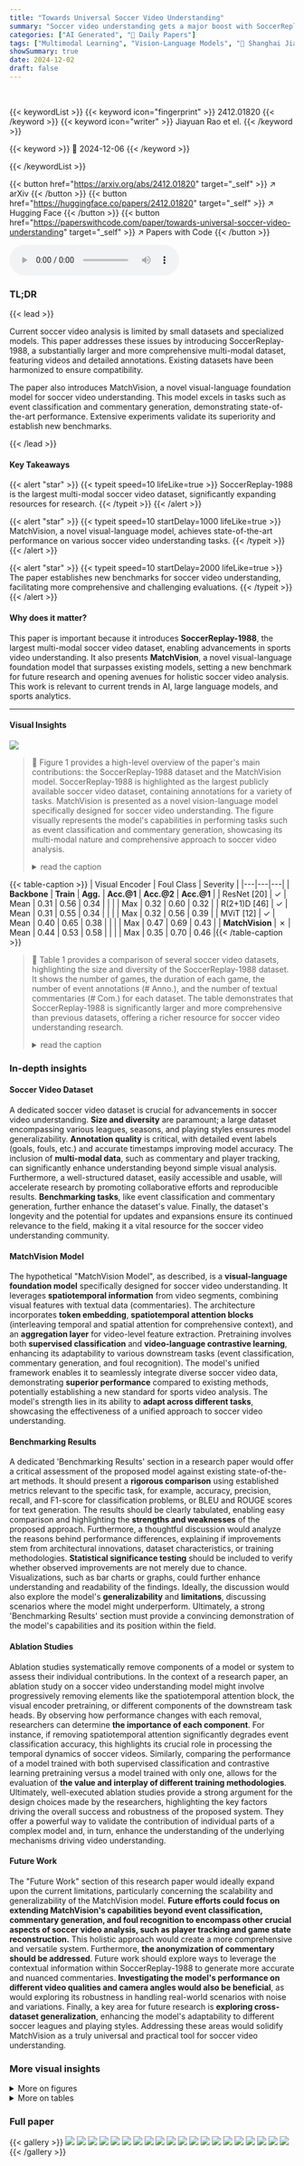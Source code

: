 ```yaml
---
title: "Towards Universal Soccer Video Understanding"
summary: "Soccer video understanding gets a major boost with SoccerReplay-1988, the largest multi-modal dataset, and MatchVision, a new visual-language model achieving state-of-the-art performance on event clas..."
categories: ["AI Generated", "🤗 Daily Papers"]
tags: ["Multimodal Learning", "Vision-Language Models", "🏢 Shanghai Jiao Tong University",]
showSummary: true
date: 2024-12-02
draft: false
---
```


<br>

{{< keywordList >}}
{{< keyword icon="fingerprint" >}} 2412.01820 {{< /keyword >}}
{{< keyword icon="writer" >}} Jiayuan Rao et el. {{< /keyword >}}
 
{{< keyword >}} 🤗 2024-12-06 {{< /keyword >}}
 
{{< /keywordList >}}

{{< button href="https://arxiv.org/abs/2412.01820" target="_self" >}}
↗ arXiv
{{< /button >}}
{{< button href="https://huggingface.co/papers/2412.01820" target="_self" >}}
↗ Hugging Face
{{< /button >}}
{{< button href="https://paperswithcode.com/paper/towards-universal-soccer-video-understanding" target="_self" >}}
↗ Papers with Code
{{< /button >}}



<audio controls>
    <source src="https://ai-paper-reviewer.com/2412.01820/podcast.wav" type="audio/wav">
    Your browser does not support the audio element.
</audio>


### TL;DR


{{< lead >}}

Current soccer video analysis is limited by small datasets and specialized models. This paper addresses these issues by introducing SoccerReplay-1988, a substantially larger and more comprehensive multi-modal dataset, featuring videos and detailed annotations.  Existing datasets have been harmonized to ensure compatibility.

The paper also introduces MatchVision, a novel visual-language foundation model for soccer video understanding.  This model excels in tasks such as event classification and commentary generation, demonstrating state-of-the-art performance. Extensive experiments validate its superiority and establish new benchmarks.

{{< /lead >}}


#### Key Takeaways

{{< alert "star" >}}
{{< typeit speed=10 lifeLike=true >}} SoccerReplay-1988 is the largest multi-modal soccer video dataset, significantly expanding resources for research. {{< /typeit >}}
{{< /alert >}}

{{< alert "star" >}}
{{< typeit speed=10 startDelay=1000 lifeLike=true >}} MatchVision, a novel visual-language model, achieves state-of-the-art performance on various soccer video understanding tasks. {{< /typeit >}}
{{< /alert >}}

{{< alert "star" >}}
{{< typeit speed=10 startDelay=2000 lifeLike=true >}} The paper establishes new benchmarks for soccer video understanding, facilitating more comprehensive and challenging evaluations. {{< /typeit >}}
{{< /alert >}}

#### Why does it matter?
This paper is important because it introduces **SoccerReplay-1988**, the largest multi-modal soccer video dataset, enabling advancements in sports video understanding.  It also presents **MatchVision**, a novel visual-language foundation model that surpasses existing models, setting a new benchmark for future research and opening avenues for holistic soccer video analysis. This work is relevant to current trends in AI, large language models, and sports analytics.

------
#### Visual Insights



![](https://arxiv.org/html/2412.01820/x1.png)

> 🔼 Figure 1 provides a high-level overview of the paper's main contributions: the SoccerReplay-1988 dataset and the MatchVision model.  SoccerReplay-1988 is highlighted as the largest publicly available soccer video dataset, containing annotations for a variety of tasks.  MatchVision is presented as a novel vision-language model specifically designed for soccer video understanding.  The figure visually represents the model's capabilities in performing tasks such as event classification and commentary generation, showcasing its multi-modal nature and comprehensive approach to soccer video analysis.
> <details>
> <summary>read the caption</summary>
> Figure 1: Overview. We present the largest soccer dataset to date, termed SoccerReplay-1988, and the first vision-language foundation model for soccer, MatchVision, capable of various tasks such as event classification and commentary generation.
> </details>





{{< table-caption >}}
| Visual Encoder | Foul Class | Severity |
|---|---|---|
| **Backbone** | **Train** | **Agg.** | **Acc.@1** | **Acc.@2** | **Acc.@1** |
| ResNet [20] | ✓ | Mean | 0.31 | 0.56 | 0.34 |
|  |  | Max | 0.32 | 0.60 | 0.32 |
| R(2+1)D [46] | ✓ | Mean | 0.31 | 0.55 | 0.34 |
|  |  | Max | 0.32 | 0.56 | 0.39 |
| MViT [12] | ✓ | Mean | 0.40 | 0.65 | 0.38 |
|  |  | Max | 0.47 | 0.69 | 0.43 |
| **MatchVision** | ✗ | Mean | 0.44 | 0.53 | 0.58 |
|  |  | Max | 0.35 | 0.70 | 0.46 |{{< /table-caption >}}

> 🔼 Table 1 provides a comparison of several soccer video datasets, highlighting the size and diversity of the SoccerReplay-1988 dataset.  It shows the number of games, the duration of each game, the number of event annotations (# Anno.), and the number of textual commentaries (# Com.) for each dataset.  The table demonstrates that SoccerReplay-1988 is significantly larger and more comprehensive than previous datasets, offering a richer resource for soccer video understanding research.
> <details>
> <summary>read the caption</summary>
> Table 1:  Statistics of Soccer Datasets. Our SoccerReplay-1988 significantly surpasses existing datasets in both scale and diversity. Here, # Anno. and # Com. refer to the number of event annotations and textual commentaries, respectively.
> </details>





### In-depth insights


#### Soccer Video Dataset
A dedicated soccer video dataset is crucial for advancements in soccer video understanding.  **Size and diversity** are paramount; a large dataset encompassing various leagues, seasons, and playing styles ensures model generalizability.  **Annotation quality** is critical, with detailed event labels (goals, fouls, etc.) and accurate timestamps improving model accuracy. The inclusion of **multi-modal data**, such as commentary and player tracking, can significantly enhance understanding beyond simple visual analysis.  Furthermore, a well-structured dataset, easily accessible and usable, will accelerate research by promoting collaborative efforts and reproducible results. **Benchmarking tasks**, like event classification and commentary generation, further enhance the dataset's value.  Finally, the dataset's longevity and the potential for updates and expansions ensure its continued relevance to the field, making it a vital resource for the soccer video understanding community.

#### MatchVision Model
The hypothetical "MatchVision Model", as described, is a **visual-language foundation model** specifically designed for soccer video understanding.  It leverages **spatiotemporal information** from video segments, combining visual features with textual data (commentaries).  The architecture incorporates **token embedding**, **spatiotemporal attention blocks** (interleaving temporal and spatial attention for comprehensive context), and an **aggregation layer** for video-level feature extraction.  Pretraining involves both **supervised classification** and **video-language contrastive learning**, enhancing its adaptability to various downstream tasks (event classification, commentary generation, and foul recognition).  The model's unified framework enables it to seamlessly integrate diverse soccer video data, demonstrating **superior performance** compared to existing methods, potentially establishing a new standard for sports video analysis.  The model's strength lies in its ability to **adapt across different tasks**, showcasing the effectiveness of a unified approach to soccer video understanding.

#### Benchmarking Results
A dedicated 'Benchmarking Results' section in a research paper would offer a critical assessment of the proposed model against existing state-of-the-art methods.  It should present a **rigorous comparison** using established metrics relevant to the specific task, for example, accuracy, precision, recall, and F1-score for classification problems, or BLEU and ROUGE scores for text generation.  The results should be clearly tabulated, enabling easy comparison and highlighting the **strengths and weaknesses** of the proposed approach.  Furthermore, a thoughtful discussion would analyze the reasons behind performance differences, explaining if improvements stem from architectural innovations, dataset characteristics, or training methodologies.  **Statistical significance testing** should be included to verify whether observed improvements are not merely due to chance.  Visualizations, such as bar charts or graphs, could further enhance understanding and readability of the findings.  Ideally, the discussion would also explore the model's **generalizability** and **limitations**, discussing scenarios where the model might underperform.  Ultimately, a strong 'Benchmarking Results' section must provide a convincing demonstration of the model's capabilities and its position within the field.

#### Ablation Studies
Ablation studies systematically remove components of a model or system to assess their individual contributions.  In the context of a research paper, an ablation study on a soccer video understanding model might involve progressively removing elements like the spatiotemporal attention block, the visual encoder pretraining, or different components of the downstream task heads. By observing how performance changes with each removal, researchers can determine **the importance of each component**.  For instance, if removing spatiotemporal attention significantly degrades event classification accuracy, this highlights its crucial role in processing the temporal dynamics of soccer videos.  Similarly, comparing the performance of a model trained with both supervised classification and contrastive learning pretraining versus a model trained with only one, allows for the evaluation of **the value and interplay of different training methodologies**.  Ultimately, well-executed ablation studies provide a strong argument for the design choices made by the researchers, highlighting the key factors driving the overall success and robustness of the proposed system.  They offer a powerful way to validate the contribution of individual parts of a complex model and, in turn, enhance the understanding of the underlying mechanisms driving video understanding.

#### Future Work
The "Future Work" section of this research paper would ideally expand upon the current limitations, particularly concerning the scalability and generalizability of the MatchVision model.  **Future efforts could focus on extending MatchVision's capabilities beyond event classification, commentary generation, and foul recognition to encompass other crucial aspects of soccer video analysis, such as player tracking and game state reconstruction.** This holistic approach would create a more comprehensive and versatile system.  Furthermore, **the anonymization of commentary should be addressed**.  Future work should explore ways to leverage the contextual information within SoccerReplay-1988 to generate more accurate and nuanced commentaries.  **Investigating the model's performance on different video qualities and camera angles would also be beneficial**, as would exploring its robustness in handling real-world scenarios with noise and variations.  Finally, a key area for future research is **exploring cross-dataset generalization**, enhancing the model's adaptability to different soccer leagues and playing styles.  Addressing these areas would solidify MatchVision as a truly universal and practical tool for soccer video understanding.


### More visual insights

<details>
<summary>More on figures
</summary>


![](https://arxiv.org/html/2412.01820/x2.png)

> 🔼 This figure illustrates the automated pipeline used to process raw soccer video data.  The pipeline performs three main functions: temporal alignment (synchronizing video frames with commentary timestamps), event summarization (generating concise event labels from commentary text), and anonymization (replacing names and other identifying information with placeholders to protect privacy). The result is a cleaned, structured dataset suitable for training and evaluation of soccer video understanding models. This is a crucial step for the SoccerReplay-1988 dataset creation.
> <details>
> <summary>read the caption</summary>
> Figure 2:  Automated Data Curation Pipeline. The collected soccer video data are automatically processed for temporal alignment, event summarization, and anonymization by our curation pipeline.
> </details>



![](https://arxiv.org/html/2412.01820/x3.png)

> 🔼 Figure 3 provides a comprehensive overview of the MatchVision model, illustrating its architecture and training process. Part (a) details the model architecture, focusing on the spatiotemporal feature extraction. Part (b) explains the visual encoder pretraining methods, including supervised classification and video-language contrastive learning. Lastly, part (c) illustrates the implementation of specific heads for downstream tasks such as commentary generation, foul recognition, and event classification.
> <details>
> <summary>read the caption</summary>
> Figure 3: Overview of MatchVision: (a) The model architecture and its spatiotemporal feature extraction process; (b) Details of visual encoder pretraining, such as supervised training and video-language contrastive learning; (c) Implementation details of specific heads for various downstream tasks, including commentary generation, foul recognition, and event classification.
> </details>



![](https://arxiv.org/html/2412.01820/x4.png)

> 🔼 Figure 4 presents a qualitative comparison of event classification and commentary generation results using models trained with and without the SoccerReplay-1988 dataset.  The 'w/o SR' (without SoccerReplay-1988) and 'w/ SR' (with SoccerReplay-1988) columns show that adding the SoccerReplay-1988 dataset significantly improves the accuracy of event classification.  For commentary generation, the enhanced dataset leads to several improvements: more detailed descriptions of events, greater linguistic variety in the generated text, higher accuracy in representing events, better adherence to updated soccer rules, and more precise responses specific to game situations.
> <details>
> <summary>read the caption</summary>
> Figure 4:  Qualitative Results for Event Classification and Commentary Generation. Here, “w/o SR” and “w/ SR” indicate models trained without and with the SoccerReplay-1988 dataset, respectively. Incorporating the SoccerReplay-1988 dataset improves event classification accuracy. For commentary generation, this enriched training data enables the commentary generation head to demonstrate notable advantages in several aspects: (a) more detailed descriptions, (b) greater linguistic variety, (c) higher accuracy in event depiction, (d) better adherence to updated rules, and (e) improved specificity in scenario response.
> </details>



![](https://arxiv.org/html/2412.01820/x5.png)

> 🔼 Figure 5 provides a comprehensive visual overview of the SoccerReplay-1988 dataset. Subfigure (a) compares the size of SoccerReplay-1988 with other existing soccer video datasets. Subfigure (b) shows the distribution of 24 event classes in SoccerReplay-1988. Subfigures (c), (d), (e), and (f) present detailed analyses of the commentary data, including the frequency distribution of commentaries (c), a word cloud illustrating frequent words (d), the distribution of temporal occurrences of commentaries (e), and the distribution of commentary word counts (f).
> <details>
> <summary>read the caption</summary>
> Figure 5: Comprehensive Visualizations of SoccerReplay-1988 Dataset.
> </details>



![](https://arxiv.org/html/2412.01820/x6.png)

> 🔼 This figure shows the training loss curves for visual encoder pretraining.  Two different pretraining strategies are compared: supervised training and video-language contrastive learning. The curves show how the loss changes over the course of training for both SigLIP (a baseline model) and MatchVision (the proposed model).  The x-axis represents the number of training iterations, and the y-axis represents the loss value. This allows for a visual comparison of the training efficiency and performance of the two different pretraining approaches.
> <details>
> <summary>read the caption</summary>
> Figure 6: Training Loss Curves of Visual Encoders Pretraining.
> </details>



![](https://arxiv.org/html/2412.01820/x7.png)

> 🔼 Figure 7 presents qualitative examples of commentary generated by the MatchVision model for various on-field events.  For each event type (corner, clearance, substitution, foul with no card), the figure shows a comparison between the ground truth commentary and the commentary generated by the model. This allows for a visual assessment of the model's ability to generate accurate and contextually appropriate descriptions of soccer game events.
> <details>
> <summary>read the caption</summary>
> Figure 7:  More Qualitative Results of Commentary Generation.
> </details>



![](https://arxiv.org/html/2412.01820/x8.png)

> 🔼 This figure showcases qualitative examples of commentary generated by the model for various events in soccer matches. It visually demonstrates the model's ability to generate detailed and contextually relevant commentary, reflecting nuances and specific details of different game situations.  The comparisons between ground truth (GT) commentary and model-generated (Ours) commentary highlight the model's strength in capturing the key aspects of the event and producing human-quality, descriptive text.
> <details>
> <summary>read the caption</summary>
> Figure 8:  More Qualitative Results of Commentary Generation.
> </details>



![](https://arxiv.org/html/2412.01820/x9.png)

> 🔼 Figure 9 presents qualitative examples of commentary generated by the model for various events in a soccer match.  Each row shows a specific event (e.g., End of Half Game, Show Added Time, etc.), along with the ground truth commentary, and the model's generated commentary.  The figure visually demonstrates the model's ability to generate detailed and contextually relevant commentaries for diverse soccer events, reflecting different aspects of gameplay.
> <details>
> <summary>read the caption</summary>
> Figure 9:  More Qualitative Results of Commentary Generation.
> </details>



</details>




<details>
<summary>More on tables
</summary>


{{< table-caption >}}
| Pretrain |  |  | Classification(%) |  |  |
|---|---|---|---|---|---|---|
| Sup. | Contra. | SR | Acc.@1 | Acc.@3 | Acc.@5 |
| ✓ | ✗ | ✗ | 62.67 | 83.00 | 89.81 |
| ✓ | ✗ | ✓ | **68.03** | **86.90** | **92.38** |
| ✗ | ✓ | ✗ | 46.97 | 75.53 | 85.85 |
| ✗ | ✓ | ✓ | 57.41 | 83.13 | 91.00 |
| ✓ | ✓ | ✗ | 56.86 | 80.30 | 88.09 |
| ✓ | ✓ | ✓ | **63.59** | **85.21** | **91.63** |{{< /table-caption >}}
> 🔼 This table presents a quantitative comparison of different visual encoders' performance on event classification and commentary generation tasks.  The results are evaluated across three datasets: SoccerNet-v2 (SN), MatchTime (MT), and SoccerReplay-1988 (SR).  For event classification, the accuracy at top-1, top-3, and top-5 predictions is reported.  Commentary generation performance is assessed using four standard metrics: BLEU (B), METEOR (M), ROUGE-L (R-L), and CIDEr (C). The best performing model for each metric in each dataset is highlighted in red, with the second-best in blue, facilitating easy comparison of the different models and their performance across the datasets.  The table allows researchers to compare the effectiveness of different visual encoders across various datasets and metrics, offering valuable insights for understanding model strengths and weaknesses in soccer video analysis.
> <details>
> <summary>read the caption</summary>
> Table 2:  Quantitative Results on Event Classification and Commentary Generation. Here, SN, MT, and SR represent curated SoccerNet-v2 [9], MatchTime [40], and SoccerReplay-1988, respectively. Moreover, B, M, R-L, and C refer to BLEU, METEOR, ROUGE-L, and CIDEr metrics, respectively. Within each unit, we denote the best performance in RED and the second-best performance in BLUE.
> </details>

{{< table-caption >}}
| League | # Match |
|---|---| 
| Italy Serie-a | 367 |
| England Premier League | 552 |
| UEFA Champions League | 469 |
| France Ligue 1 | 123 |
| Spain LaLiga | 235 |
| Germany Bundesliga | 242 |{{< /table-caption >}}
> 🔼 Table 3 presents a quantitative comparison of the performance of different visual encoders on a multi-view foul recognition task.  The key finding is that MatchVision, even when its parameters are frozen (not further trained), achieves comparable accuracy to other models that are jointly fine-tuned (meaning their parameters are adjusted during the specific task training). This highlights MatchVision's strong performance as a general-purpose visual feature extractor for soccer video analysis.
> <details>
> <summary>read the caption</summary>
> Table 3:  Quantitative Results on Multi-view Fouls Recognition. Our frozen MatchVision encoder can achieve comparable performance with other jointly finetuned visual encoders.
> </details>

{{< table-caption >}}
| Season | # Match |
|---|---| 
| 2017-2018 | 172 |
| 2018-2019 | 325 |
| 2019-2020 | 300 |
| 2020-2021 | 323 |
| 2021-2022 | 330 |
| 2022-2023 | 416 |
| 2023-2024 | 122 |{{< /table-caption >}}
> 🔼 This table presents ablation study results for event classification using the MatchVision model on the SoccerReplay-test benchmark. It investigates how different training strategies (supervised classification, visual-language contrastive learning) and the inclusion of the SoccerReplay-1988 dataset affect the model's performance.  The results are presented as classification accuracy at different levels (Acc.@1, Acc.@3, Acc.@5).
> <details>
> <summary>read the caption</summary>
> Table 4: Ablation Studies on Event Classification. We explore the impact of various training settings of our MatchVision encoder on the SoccerReplay-test benchmark. Here, Sup., Contra., and SR refer to supervised classification, visual-language contrastive learning, and the SoccerReplay-1988 dataset, respectively.
> </details>

{{< table-caption >}}
| Original Label | Processed Label | Reference |
|---|---|---|
| Penalty | Penalty | Scored penalties are categorized as “Penalty.” |
| Penalty Missed | Penalty Missed | Missed penalties are categorized as “Penalty Missed.” |
| Kick-off | Start of Game (Half) | Matches the start of a half after goals. |
| Shots off target | Shot Off Target | No change. |
| Throw-in | Throw In | No change. |
| Ball out of play | Ball Out of Play | No change. |
| Foul | Foul (No Card) | Refers to fouls without cards for only. |
| Yellow card | Yellow Card | No change. |
| Yellow → red card | Second Yellow Card | No change. |
| Red card | Red Card | No change. |
| Direct free-kick | Free Kick | Both direct and indirect free kicks are grouped. |
| Indirect free-kick |  |  |
| Substitution | Substitution | No change. |
| Goal | Goal | No change. |
| Clearance | Clearance | No change. |
| Offside | Off-Side | No change. |
| Corner | Corner | No change. |{{< /table-caption >}}
> 🔼 This table presents ablation study results focusing on commentary generation.  It shows the impact of different training approaches (using either only the visual encoder, only the language model, or both) and the inclusion of the SoccerReplay-1988 dataset on the performance of the MatchVision model. The metrics used are BLEU, METEOR, ROUGE-L, and CIDEr, which are standard evaluation metrics for evaluating the quality of generated text.  The 'V' and 'L' columns indicate whether the visual encoder and language model were trained, respectively.
> <details>
> <summary>read the caption</summary>
> Table 5:  Ablation Studies of Commentary Generation. We investigate the impact of different training strategies and datasets on MatchVision using the SoccerReplay-test benchmark. ‘V’ and ‘L’ denote the visual encoder and the LLM decoder, respectively.
> </details>

{{< table-caption >}}
| Dataset | Train | Valid | Test | Total |
|---|---|---|---|---|
| SoccerNet-v2 [9] | 300 | 100 | 100 | 500 |
| MatchTime [40] | 373 | 49 | 49 | 471 |
| **SoccerReplay-1988** | **1488** | **250** | **250** | **1988** |{{< /table-caption >}}
> 🔼 This table shows the number of soccer matches included in the SoccerReplay-1988 dataset for each of the six major European soccer leagues: England Premier League, Spain LaLiga, Germany Bundesliga, Italy Serie A, France Ligue 1, and UEFA Champions League.
> <details>
> <summary>read the caption</summary>
> Table 6: League-wise Match Statistics.
> </details>

</details>




### Full paper

{{< gallery >}}
<img src="https://ai-paper-reviewer.com/2412.01820/1.png" class="grid-w50 md:grid-w33 xl:grid-w25" />
<img src="https://ai-paper-reviewer.com/2412.01820/2.png" class="grid-w50 md:grid-w33 xl:grid-w25" />
<img src="https://ai-paper-reviewer.com/2412.01820/3.png" class="grid-w50 md:grid-w33 xl:grid-w25" />
<img src="https://ai-paper-reviewer.com/2412.01820/4.png" class="grid-w50 md:grid-w33 xl:grid-w25" />
<img src="https://ai-paper-reviewer.com/2412.01820/5.png" class="grid-w50 md:grid-w33 xl:grid-w25" />
<img src="https://ai-paper-reviewer.com/2412.01820/6.png" class="grid-w50 md:grid-w33 xl:grid-w25" />
<img src="https://ai-paper-reviewer.com/2412.01820/7.png" class="grid-w50 md:grid-w33 xl:grid-w25" />
<img src="https://ai-paper-reviewer.com/2412.01820/8.png" class="grid-w50 md:grid-w33 xl:grid-w25" />
<img src="https://ai-paper-reviewer.com/2412.01820/9.png" class="grid-w50 md:grid-w33 xl:grid-w25" />
<img src="https://ai-paper-reviewer.com/2412.01820/10.png" class="grid-w50 md:grid-w33 xl:grid-w25" />
<img src="https://ai-paper-reviewer.com/2412.01820/11.png" class="grid-w50 md:grid-w33 xl:grid-w25" />
<img src="https://ai-paper-reviewer.com/2412.01820/12.png" class="grid-w50 md:grid-w33 xl:grid-w25" />
<img src="https://ai-paper-reviewer.com/2412.01820/13.png" class="grid-w50 md:grid-w33 xl:grid-w25" />
<img src="https://ai-paper-reviewer.com/2412.01820/14.png" class="grid-w50 md:grid-w33 xl:grid-w25" />
<img src="https://ai-paper-reviewer.com/2412.01820/15.png" class="grid-w50 md:grid-w33 xl:grid-w25" />
<img src="https://ai-paper-reviewer.com/2412.01820/16.png" class="grid-w50 md:grid-w33 xl:grid-w25" />
<img src="https://ai-paper-reviewer.com/2412.01820/17.png" class="grid-w50 md:grid-w33 xl:grid-w25" />
<img src="https://ai-paper-reviewer.com/2412.01820/18.png" class="grid-w50 md:grid-w33 xl:grid-w25" />
<img src="https://ai-paper-reviewer.com/2412.01820/19.png" class="grid-w50 md:grid-w33 xl:grid-w25" />
<img src="https://ai-paper-reviewer.com/2412.01820/20.png" class="grid-w50 md:grid-w33 xl:grid-w25" />
{{< /gallery >}}